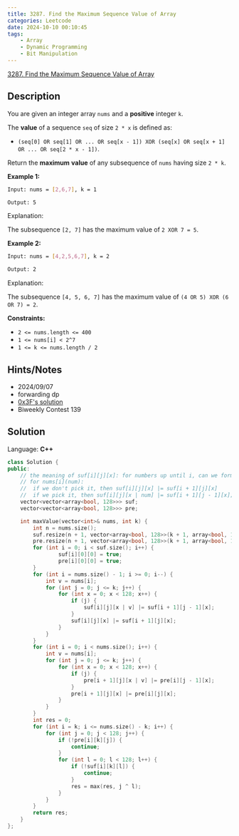 ```yaml
---
title: 3287. Find the Maximum Sequence Value of Array
categories: Leetcode
date: 2024-10-10 00:10:45
tags:
    - Array
    - Dynamic Programming
    - Bit Manipulation
---
```


[3287. Find the Maximum Sequence Value of Array](https://leetcode.com/problems/find-the-maximum-sequence-value-of-array/description/)

## Description

You are given an integer array `nums` and a **positive**  integer `k`.

The **value**  of a sequence `seq` of size `2 * x` is defined as:

- `(seq[0] OR seq[1] OR ... OR seq[x - 1]) XOR (seq[x] OR seq[x + 1] OR ... OR seq[2 * x - 1])`.

Return the **maximum**  **value**  of any subsequence of `nums` having size `2 * k`.

**Example 1:**

```bash
Input: nums = [2,6,7], k = 1

Output: 5
```

Explanation:

The subsequence `[2, 7]` has the maximum value of `2 XOR 7 = 5`.

**Example 2:**

```bash
Input: nums = [4,2,5,6,7], k = 2

Output: 2
```

Explanation:

The subsequence `[4, 5, 6, 7]` has the maximum value of `(4 OR 5) XOR (6 OR 7) = 2`.

**Constraints:**

- `2 <= nums.length <= 400`
- `1 <= nums[i] < 2^7`
- `1 <= k <= nums.length / 2`

## Hints/Notes

- 2024/09/07
- forwarding dp
- [0x3F's solution](https://leetcode.cn/problems/find-the-maximum-sequence-value-of-array/solutions/2917604/qian-hou-zhui-fen-jie-er-wei-0-1-bei-bao-8icz/)
- Biweekly Contest 139

## Solution

Language: **C++**

```C++
class Solution {
public:
    // the meaning of suf[i][j][x]: for numbers up until i, can we form number x with j numbers
    // for nums[i](num):
    //  if we don't pick it, then suf[i][j][x] |= suf[i + 1][j][x]
    //  if we pick it, then suf[i][j][x | num] |= suf[i + 1][j - 1][x];
    vector<vector<array<bool, 128>>> suf;
    vector<vector<array<bool, 128>>> pre;

    int maxValue(vector<int>& nums, int k) {
        int n = nums.size();
        suf.resize(n + 1, vector<array<bool, 128>>(k + 1, array<bool, 128>{false}));
        pre.resize(n + 1, vector<array<bool, 128>>(k + 1, array<bool, 128>{false}));
        for (int i = 0; i < suf.size(); i++) {
                suf[i][0][0] = true;
                pre[i][0][0] = true;
        }
        for (int i = nums.size() - 1; i >= 0; i--) {
            int v = nums[i];
            for (int j = 0; j <= k; j++) {
                for (int x = 0; x < 128; x++) {
                    if (j) {
                        suf[i][j][x | v] |= suf[i + 1][j - 1][x];
                    }
                    suf[i][j][x] |= suf[i + 1][j][x];
                }
            }
        }
        for (int i = 0; i < nums.size(); i++) {
            int v = nums[i];
            for (int j = 0; j <= k; j++) {
                for (int x = 0; x < 128; x++) {
                    if (j) {
                        pre[i + 1][j][x | v] |= pre[i][j - 1][x];
                    }
                    pre[i + 1][j][x] |= pre[i][j][x];
                }
            }
        }
        int res = 0;
        for (int i = k; i <= nums.size() - k; i++) {
            for (int j = 0; j < 128; j++) {
                if (!pre[i][k][j]) {
                    continue;
                }
                for (int l = 0; l < 128; l++) {
                    if (!suf[i][k][l]) {
                        continue;
                    }
                    res = max(res, j ^ l);
                }
            }
        }
        return res;
    }
};
```
